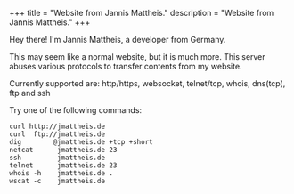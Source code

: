 +++
title = "Website from Jannis Mattheis."
description = "Website from Jannis Mattheis."
+++

Hey there! I'm Jannis Mattheis, a developer from Germany.

This may seem like a normal website, but it is much more.
This server abuses various protocols to transfer contents from my website.

Currently supported are: 
  http/https, websocket, telnet/tcp, whois, dns(tcp), ftp and ssh

Try one of the following commands:

```
curl http://jmattheis.de
curl  ftp://jmattheis.de
dig        @jmattheis.de +tcp +short
netcat      jmattheis.de 23
ssh         jmattheis.de
telnet      jmattheis.de 23
whois -h    jmattheis.de .
wscat -c    jmattheis.de
```
